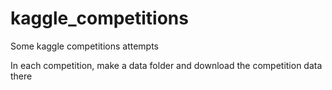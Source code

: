 # kaggle_competitions
Some kaggle competitions attempts

In each competition, make a data folder and download the competition data there

